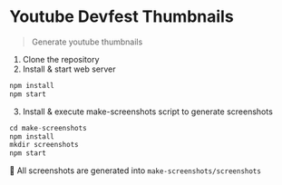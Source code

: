 # Youtube Devfest Thumbnails

> Generate youtube thumbnails

1. Clone the repository
2. Install & start web server
```js
npm install
npm start
```
3. Install & execute make-screenshots script to generate screenshots
```js
cd make-screenshots
npm install
mkdir screenshots
npm start
```

🎉 All screenshots are generated into `make-screenshots/screenshots`